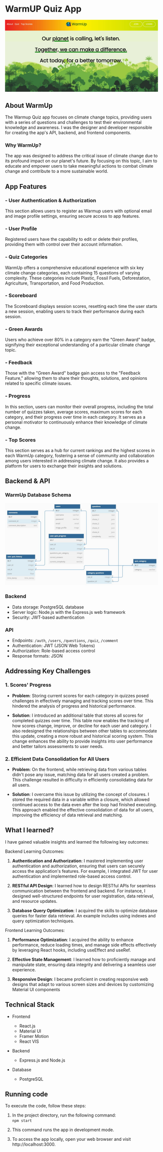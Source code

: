 # WarmUP Quiz App

![WarmUp](./warmup/src/static/images/readme/warmup.JPG)

## About WarmUp

The Warmup Quiz app focuses on climate change topics, providing users with a series of questions and challenges to test their environmental knowledge and awareness. I was the designer and developer responsible for creating the app's API, backend, and frontend components.

### Why WarmUp?

The app was designed to address the critical issue of climate change due to its profound impact on our planet's future. By focusing on this topic, I aim to educate and empower users to take meaningful actions to combat climate change and contribute to a more sustainable world.

## App Features

### - User Authentication & Authorization
This section allows users to register as Warmup users with optional email and image profile settings, ensuring secure access to app features.

### - User Profile
Registered users have the capability to edit or delete their profiles, providing them with control over their account information.

### - Quiz Categories
WarmUp offers a comprehensive educational experience with six key climate change categories, each containing 15 questions of varying complexity. These categories include Plastic, Fossil Fuels, Deforestation, Agriculture, Transportation, and Food Production.

### - Scoreboard
The Scoreboard displays session scores, resetting each time the user starts a new session, enabling users to track their performance during each session.

### - Green Awards
Users who achieve over 80% in a category earn the "Green Award" badge, signifying their exceptional understanding of a particular climate change topic.

### - Feedback
Those with the "Green Award" badge gain access to the "Feedback Feature," allowing them to share their thoughts, solutions, and opinions related to specific climate issues.

### - Progress
In this section, users can monitor their overall progress, including the total number of quizzes taken, average scores, maximum scores for each category, and their progress over time in each category. It serves as a personal motivator to continuously enhance their knowledge of climate change.

### - Top Scores
This section serves as a hub for current rankings and the highest scores in each WarmUp category, fostering a sense of community and collaboration among users interested in addressing climate change. It also provides a platform for users to exchange their insights and solutions.


## Backend & API

### WarmUp Database Schema

![WarmUp-database](./warmup/src/static/images/readme/warmup-database.JPG)

### Backend
- Data storage: PostgreSQL database
- Server logic: Node.js with the Express.js web framework
- Security: JWT-based authentication
  
### API
- Endpoints: ```/auth```, ```/users```, ```/questions```, ```/quiz```, ```/comment```
- Authentication: JWT (JSON Web Tokens)
- Authorization: Role-based access control
- Response formats: JSON

## Addressing Key Challenges

### **1. Scores' Progress**

- **Problem**: 
  Storing current scores for each category in quizzes posed challenges in effectively managing and tracking scores over time. This hindered the analysis of progress and historical performance.
  
- **Solution**: 
  I introduced an additional table that stores all scores for completed quizzes over time. This table now enables the tracking of how scores change, improve, or decline for each user and category. I also redesigned the relationships between other tables to accommodate this update, creating a more robust and historical scoring system. This change enhances the ability to provide insights into user performance and better tailors assessments to user needs.


### **2. Efficient Data Consolidation for All Users**

- **Problem**: 
  On the frontend, while retrieving data from various tables didn't pose any issue, matching data for all users created a problem. This challenge resulted in difficulty in efficiently consolidating data for all users.
  
- **Solution**: 
  I overcame this issue by utilizing the concept of closures. I stored the required data in a variable within a closure, which allowed continued access to the data even after the loop had finished executing. This approach enabled the effective consolidation of data for all users, improving the efficiency of data retrieval and matching.


## What I learned?

I have gained valuable insights and learned the following key outcomes:

Backend Learning Outcomes:

1. **Authentication and Authorization**: I mastered implementing user authentication and authorization, ensuring that users can securely access the application's features. For example, I integrated JWT for user authentication and implemented role-based access control.

2. **RESTful API Design**: I learned how to design RESTful APIs for seamless communication between the frontend and backend. For instance, I designed well-structured endpoints for user registration, data retrieval, and resource updates.

3. **Database Query Optimization**: I acquired the skills to optimize database queries for faster data retrieval. An example includes using indexes and query optimization techniques.

Frontend Learning Outcomes:

1. **Performance Optimization**: I acquired the ability to enhance performance, reduce loading times, and manage side effects effectively by leveraging React hooks, including useEffect and useRef.

2. **Effective State Management**: I learned how to proficiently manage and manipulate state, ensuring data integrity and delivering a seamless user experience.

3. **Responsive Design**: I became proficient in creating responsive web designs that adapt to various screen sizes and devices by customizing Material UI components


## Technical Stack

- Frontend
  - React.js
  - Material UI
  - Framer Motion
  - React VIS

- Backend
  - Express.js and Node.js

- Database
    - PostgreSQL


## Running code

To execute the code, follow these steps:

1. In the project directory, run the following command: </br>
```npm start```

2. This command runs the app in development mode.

3. To access the app locally, open your web browser and visit http://localhost:3000.